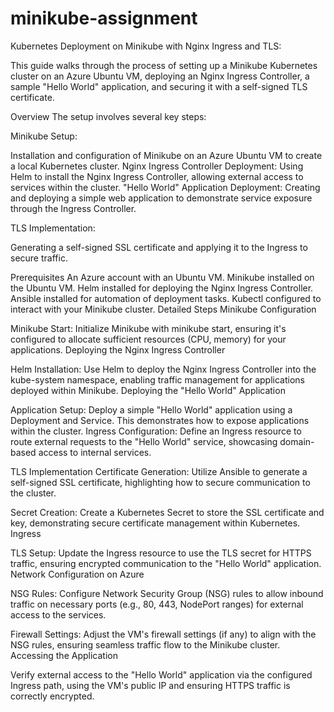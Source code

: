 # minikube-assignment

Kubernetes Deployment on Minikube with Nginx Ingress and TLS:

This guide walks through the process of setting up a Minikube Kubernetes cluster on an Azure Ubuntu VM, deploying an Nginx Ingress Controller, a sample "Hello World" application, and securing it with a self-signed TLS certificate.

Overview
The setup involves several key steps:

Minikube Setup:

Installation and configuration of Minikube on an Azure Ubuntu VM to create a local Kubernetes cluster.
Nginx Ingress Controller Deployment: Using Helm to install the Nginx Ingress Controller, allowing external access to services within the cluster.
"Hello World" Application Deployment: Creating and deploying a simple web application to demonstrate service exposure through the Ingress Controller.

TLS Implementation:

Generating a self-signed SSL certificate and applying it to the Ingress to secure traffic.

Prerequisites
An Azure account with an Ubuntu VM.
Minikube installed on the Ubuntu VM.
Helm installed for deploying the Nginx Ingress Controller.
Ansible installed for automation of deployment tasks.
Kubectl configured to interact with your Minikube cluster.
Detailed Steps
Minikube Configuration

Minikube Start: 
Initialize Minikube with minikube start, ensuring it's configured to allocate sufficient resources (CPU, memory) for your applications.
Deploying the Nginx Ingress Controller

Helm Installation: Use Helm to deploy the Nginx Ingress Controller into the kube-system namespace, enabling traffic management for applications deployed within Minikube.
Deploying the "Hello World" Application

Application Setup: Deploy a simple "Hello World" application using a Deployment and Service. This demonstrates how to expose applications within the cluster.
Ingress Configuration: Define an Ingress resource to route external requests to the "Hello World" service, showcasing domain-based access to internal services.

TLS Implementation Certificate Generation: Utilize Ansible to generate a self-signed SSL certificate, highlighting how to secure communication to the cluster.

Secret Creation: Create a Kubernetes Secret to store the SSL certificate and key, demonstrating secure certificate management within Kubernetes.
Ingress 

TLS Setup: Update the Ingress resource to use the TLS secret for HTTPS traffic, ensuring encrypted communication to the "Hello World" application.
Network Configuration on Azure

NSG Rules: Configure Network Security Group (NSG) rules to allow inbound traffic on necessary ports (e.g., 80, 443, NodePort ranges) for external access to the services.

Firewall Settings: Adjust the VM's firewall settings (if any) to align with the NSG rules, ensuring seamless traffic flow to the Minikube cluster.
Accessing the Application

Verify external access to the "Hello World" application via the configured Ingress path, using the VM's public IP and ensuring HTTPS traffic is correctly encrypted.
